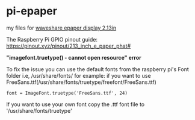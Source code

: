 # pi-epaper
my files for [waveshare epaper display 2.13in](https://www.waveshare.com/wiki/2.13inch_e-Paper_HAT)

The Raspberry Pi GPIO pinout guide: https://pinout.xyz/pinout/213_inch_e_paper_phat#


**"imagefont.truetype() - cannot open resource" error**


To fix the issue you can use the default fonts from the raspberry pi's Font folder i.e, /usr/share/fonts/
for example: if you want to use FreeSans.ttf(/usr/share/fonts/truetype/freefont/FreeSans.ttf)
    
    font = ImageFont.truetype('FreeSans.ttf', 24)

If you want to use your own font copy the .ttf font file to '/usr/share/fonts/truetype'
